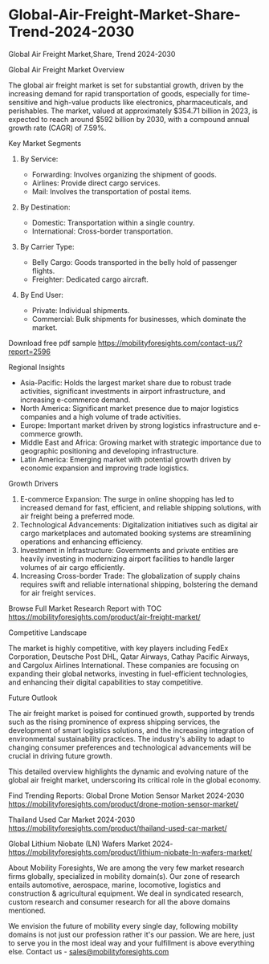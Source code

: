 # Global-Air-Freight-Market-Share-Trend-2024-2030
Global Air Freight Market,Share, Trend  2024-2030

 Global Air Freight Market Overview

The global air freight market is set for substantial growth, driven by the increasing demand for rapid transportation of goods, especially for time-sensitive and high-value products like electronics, pharmaceuticals, and perishables. The market, valued at approximately $354.71 billion in 2023, is expected to reach around $592 billion by 2030, with a compound annual growth rate (CAGR) of 7.59%.

 Key Market Segments

1. By Service:
   - Forwarding: Involves organizing the shipment of goods.
   - Airlines: Provide direct cargo services.
   - Mail: Involves the transportation of postal items.

2. By Destination:
   - Domestic: Transportation within a single country.
   - International: Cross-border transportation.

3. By Carrier Type:
   - Belly Cargo: Goods transported in the belly hold of passenger flights.
   - Freighter: Dedicated cargo aircraft.

4. By End User:
   - Private: Individual shipments.
   - Commercial: Bulk shipments for businesses, which dominate the market.



Download free pdf sample 
https://mobilityforesights.com/contact-us/?report=2596 





 Regional Insights

- Asia-Pacific: Holds the largest market share due to robust trade activities, significant investments in airport infrastructure, and increasing e-commerce demand.
- North America: Significant market presence due to major logistics companies and a high volume of trade activities.
- Europe: Important market driven by strong logistics infrastructure and e-commerce growth.
- Middle East and Africa: Growing market with strategic importance due to geographic positioning and developing infrastructure.
- Latin America: Emerging market with potential growth driven by economic expansion and improving trade logistics.

 Growth Drivers

1. E-commerce Expansion: The surge in online shopping has led to increased demand for fast, efficient, and reliable shipping solutions, with air freight being a preferred mode.
2. Technological Advancements: Digitalization initiatives such as digital air cargo marketplaces and automated booking systems are streamlining operations and enhancing efficiency.
3. Investment in Infrastructure: Governments and private entities are heavily investing in modernizing airport facilities to handle larger volumes of air cargo efficiently.
4. Increasing Cross-border Trade: The globalization of supply chains requires swift and reliable international shipping, bolstering the demand for air freight services.


Browse Full Market Research Report with TOC 
https://mobilityforesights.com/product/air-freight-market/ 


 Competitive Landscape

The market is highly competitive, with key players including FedEx Corporation, Deutsche Post DHL, Qatar Airways, Cathay Pacific Airways, and Cargolux Airlines International. These companies are focusing on expanding their global networks, investing in fuel-efficient technologies, and enhancing their digital capabilities to stay competitive.

 Future Outlook

The air freight market is poised for continued growth, supported by trends such as the rising prominence of express shipping services, the development of smart logistics solutions, and the increasing integration of environmental sustainability practices. The industry's ability to adapt to changing consumer preferences and technological advancements will be crucial in driving future growth.

This detailed overview highlights the dynamic and evolving nature of the global air freight market, underscoring its critical role in the global economy.

Find Trending Reports:
Global Drone Motion Sensor Market 2024-2030
https://mobilityforesights.com/product/drone-motion-sensor-market/ 
 
Thailand Used Car Market 2024-2030
https://mobilityforesights.com/product/thailand-used-car-market/ 

Global Lithium Niobate (LN) Wafers Market 2024-
https://mobilityforesights.com/product/lithium-niobate-ln-wafers-market/ 


About Mobility Foresights,
We are among the very few market research firms globally, specialized in mobility domain(s). Our zone of research entails automotive, aerospace, marine, locomotive, logistics and construction & agricultural equipment. We deal in syndicated research, custom research and consumer research for all the above domains mentioned.

We envision the future of mobility every single day, following mobility domains is not just our profession rather it's our passion. We are here, just to serve you in the most ideal way and your fulfillment is above everything else. Contact us -  sales@mobilityforesights.com 
 
